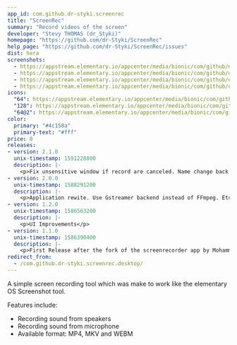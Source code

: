 ```yaml
---
app_id: com.github.dr-styki.screenrec
title: "ScreenRec"
summary: "Record videos of the screen"
developer: "Stevy THOMAS (dr_Styki)"
homepage: "https://github.com/dr-Styki/ScreenRec"
help_page: "https://github.com/dr-Styki/ScreenRec/issues"
dist: hera
screenshots:
  - https://appstream.elementary.io/appcenter/media/bionic/com/github/dr-styki.screenrec/B925E9D05C57D2B8B1D18A0BA85AB0F5/screenshots/image-1_orig.png
  - https://appstream.elementary.io/appcenter/media/bionic/com/github/dr-styki.screenrec/B925E9D05C57D2B8B1D18A0BA85AB0F5/screenshots/image-2_orig.png
  - https://appstream.elementary.io/appcenter/media/bionic/com/github/dr-styki.screenrec/B925E9D05C57D2B8B1D18A0BA85AB0F5/screenshots/image-3_orig.png
  - https://appstream.elementary.io/appcenter/media/bionic/com/github/dr-styki.screenrec/B925E9D05C57D2B8B1D18A0BA85AB0F5/screenshots/image-4_orig.png
icons:
  "64": https://appstream.elementary.io/appcenter/media/bionic/com/github/dr-styki.screenrec/B925E9D05C57D2B8B1D18A0BA85AB0F5/icons/64x64/com.github.dr-styki.screenrec_com.github.dr-styki.screenrec.png
  "128": https://appstream.elementary.io/appcenter/media/bionic/com/github/dr-styki.screenrec/B925E9D05C57D2B8B1D18A0BA85AB0F5/icons/128x128/com.github.dr-styki.screenrec_com.github.dr-styki.screenrec.png
  "64@2": https://appstream.elementary.io/appcenter/media/bionic/com/github/dr-styki.screenrec/B925E9D05C57D2B8B1D18A0BA85AB0F5/icons/64x64@2/com.github.dr-styki.screenrec_com.github.dr-styki.screenrec.png
color:
  primary: "#4c158a"
  primary-text: "#fff"
price: 0
releases:
- version: 2.1.0
  unix-timestamp: 1591228800
  description: |-
    <p>Fix unsensitive window if record are canceled. Name change back to ScreenRec.</p>
- version: 2.0.0
  unix-timestamp: 1588291200
  description: |-
    <p>Application rewite. Use Gstreamer backend instead of FFmpeg. Etc ...</p>
- version: 1.2.0
  unix-timestamp: 1586563200
  description: |-
    <p>UI Improvements</p>
- version: 1.1.0
  unix-timestamp: 1586390400
  description: |-
    <p>First Release after the fork of the screenrecorder app by Mohammed ALMadhoun</p>
redirect_from:
  - /com.github.dr-styki.screenrec.desktop/
---
```


<p>A simple screen recording tool which was make to work like the elementary OS Screenshot tool.</p>
<p>Features include:</p>
<ul>
  <li>Recording sound from speakers</li>
  <li>Recording sound from microphone</li>
  <li>Available format: MP4, MKV and WEBM</li>
</ul>